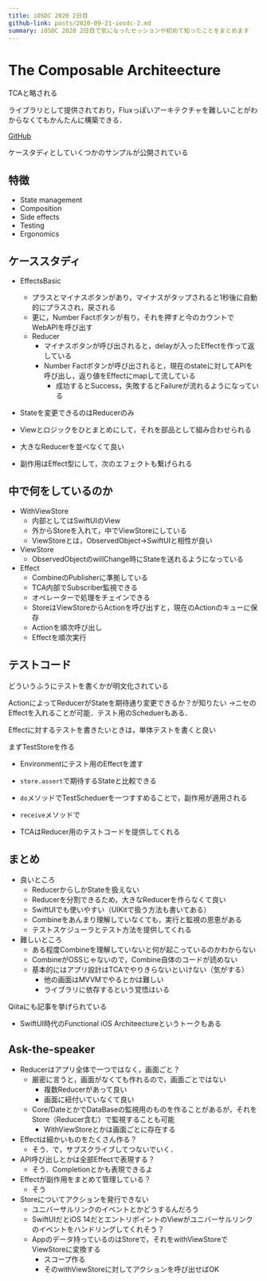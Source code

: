 ```yaml
---
title: iOSDC 2020 2日目
github-link: posts/2020-09-21-iosdc-2.md
summary: iOSDC 2020 2日目で気になったセッションや初めて知ったことをまとめます
---
```


# The Composable Architeecture
TCAと略される

ライブラリとして提供されており，Fluxっぽいアーキテクチャを難しいことがわからなくてもかんたんに構築できる．

[GitHub](https://github.com/pointfreeco/swift-composable-architecture )

ケースタディとしていくつかのサンプルが公開されている

## 特徴
- State management
- Composition
- Side effects
- Testing
- Ergonomics

## ケーススタディ
- EffectsBasic
  - プラスとマイナスボタンがあり，マイナスがタップされると1秒後に自動的にプラスされ，戻される
  - 更に，Number Factボタンが有り，それを押すと今のカウントでWebAPIを呼び出す
  - Reducer
    - マイナスボタンが呼び出されると，delayが入ったEffectを作って返している
    - Number Factボタンが呼び出されると，現在のstateに対してAPIを呼び出し，返り値をEffectにmapして流している
      - 成功するとSuccess，失敗するとFailureが流れるようになっている

- Stateを変更できるのはReducerのみ
- Viewとロジックをひとまとめにして，それを部品として組み合わせられる
- 大きなReducerを並べなくて良い
- 副作用はEffect型にして，次のエフェクトも繋げられる

## 中で何をしているのか
- WithViewStore
  - 内部としてはSwiftUIのView
  - 外からStoreを入れて，中でViewStoreにしている
  - ViewStoreとは，ObservedObject→SwiftUIと相性が良い
- ViewStore
  - ObservedObjectのwillChange時にStateを送れるようになっている
- Effect
  - CombineのPublisherに準拠している
  - TCA内部でSubscriber監視できる
  - オペレーターで処理をチェインできる
  - StoreはViewStoreからActionを呼び出すと，現在のActionのキューに保存
  - Actionを順次呼び出し
  - Effectを順次実行

## テストコード
どういうふうにテストを書くかが明文化されている

ActionによってReducerがStateを期待通り変更できるか？が知りたい
→ニセのEffectを入れることが可能．テスト用のScheduerもある．

Effectに対するテストを書きたいときは，単体テストを書くと良い

まずTestStoreを作る

- Environmentにテスト用のEffectを渡す
- `store.assert`で期待するStateと比較できる
- `do`メソッドでTestScheduerを一つすすめることで，副作用が適用される
- `receive`メソッドで

- TCAはReducer用のテストコードを提供してくれる

## まとめ
- 良いところ
  - ReducerからしかStateを扱えない
  - Reducerを分割できるため，大きなReducerを作らなくて良い
  - SwiftUIでも使いやすい（UIKitで扱う方法も書いてある）
  - Combineをあんまり理解していなくても，実行と監視の恩恵がある
  - テストスケジューラとテスト方法を提供してくれる
- 難しいところ
  - ある程度Combineを理解していないと何が起こっているのかわからない
  - CombineがOSSじゃないので，Combine自体のコードが読めない
  - 基本的にはアプリ設計はTCAでやりきらないといけない（気がする）
    - 他の画面はMVVMでやるとかは難しい
    - ライブラリに依存するという覚悟はいる

Qiitaにも記事を挙げられている

- SwiftUI時代のFunctional iOS Architeectureというトークもある

## Ask-the-speaker
- Reducerはアプリ全体で一つではなく，画面ごと？
  - 厳密に言うと，画面がなくても作れるので，画面ごとではない
    - 複数Reducerがあって良い
    - 画面に紐付いていなくて良い
  - Core/DateとかでDataBaseの監視用のものを作ることがあるが，それをStore（Reducer含む）で監視することも可能
    - WithViewStoreとかは画面ごとに存在する
- Effectは細かいものをたくさん作る？
  - そう．で，サブスクライブしてつないでいく．
- API呼び出しとかは全部Effectで表現する？
  - そう．Completionとかも表現できるよ
- Effectが副作用をまとめて管理している？
  - そう
- Storeについてアクションを発行できない
  - ユニバーサルリンクのイベントとかどうするんだろう
  - SwiftUIだとiOS 14だとエントリポイントのViewがユニバーサルリンクのイベントをハンドリングしてくれそう？
  - Appのデータ持っているのはStoreで，それをwithViewStoreでViewStoreに変換する
    - スコープ作る
    - そのwithViewStoreに対してアクションを呼び出せばOK

